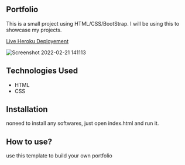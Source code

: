 ## Portfolio
This is a small project using HTML/CSS/BootStrap. I will be using this to showcase my projects.

[Live Heroku Deployement](https://portfolio-janie.herokuapp.com/)

![Screenshot 2022-02-21 141113](https://user-images.githubusercontent.com/98591211/155020637-49be313b-cc7d-4716-9e03-f79aa16ca508.png)


## Technologies Used
* HTML
* CSS

## Installation
noneed to install any softwares, just open index.html and run it.

## How to use?
use this template to build your own portfolio
